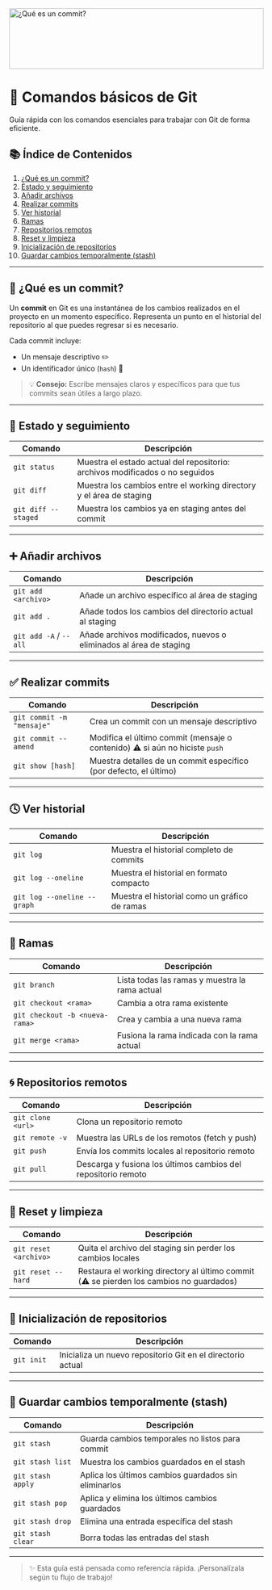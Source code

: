 <img src="https://www.freecodecamp.org/news/content/images/size/w2000/2024/04/freecodecampl-github.png" alt="¿Qué es un commit?" style="height:120px; width:100%; object-fit:cover;">

# 🧠 Comandos básicos de Git

Guía rápida con los comandos esenciales para trabajar con Git de forma eficiente.


## 📚 Índice de Contenidos

1. [¿Qué es un commit?](#-qué-es-un-commit)
2. [Estado y seguimiento](#-estado-y-seguimiento)
3. [Añadir archivos](#-añadir-archivos)
4. [Realizar commits](#-realizar-commits)
5. [Ver historial](#-ver-historial)
6. [Ramas](#-ramas)
7. [Repositorios remotos](#-repositorios-remotos)
8. [Reset y limpieza](#-reset-y-limpieza)
9. [Inicialización de repositorios](#-inicialización-de-repositorios)
10. [Guardar cambios temporalmente (stash)](#-guardar-cambios-temporalmente-stash)
---

## 📄 ¿Qué es un commit?

Un **commit** en Git es una instantánea de los cambios realizados en el proyecto en un momento específico. Representa un punto en el historial del repositorio al que puedes regresar si es necesario.

Cada commit incluye:

- Un mensaje descriptivo ✏️
- Un identificador único (`hash`) 🔐

> 💡 **Consejo:** Escribe mensajes claros y específicos para que tus commits sean útiles a largo plazo.

---

## 📂 Estado y seguimiento

| Comando                     | Descripción                                                                 |
|----------------------------|-----------------------------------------------------------------------------|
| `git status`               | Muestra el estado actual del repositorio: archivos modificados o no seguidos |
| `git diff`                 | Muestra los cambios entre el working directory y el área de staging         |
| `git diff --staged`        | Muestra los cambios ya en staging antes del commit                          |

---

## ➕ Añadir archivos

| Comando                        | Descripción                                                                 |
|-------------------------------|-----------------------------------------------------------------------------|
| `git add <archivo>`           | Añade un archivo específico al área de staging                             |
| `git add .`                   | Añade todos los cambios del directorio actual al staging                   |
| `git add -A` / `--all`        | Añade archivos modificados, nuevos o eliminados al área de staging         |

---

## ✅ Realizar commits

| Comando                     | Descripción                                                                 |
|----------------------------|-----------------------------------------------------------------------------|
| `git commit -m "mensaje"`  | Crea un commit con un mensaje descriptivo                                  |
| `git commit --amend`       | Modifica el último commit (mensaje o contenido) ⚠️ si aún no hiciste `push` |
| `git show [hash]`          | Muestra detalles de un commit específico (por defecto, el último)          |

---

## 🕓 Ver historial

| Comando                          | Descripción                                          |
|----------------------------------|------------------------------------------------------|
| `git log`                        | Muestra el historial completo de commits             |
| `git log --oneline`             | Muestra el historial en formato compacto             |
| `git log --oneline --graph`     | Muestra el historial como un gráfico de ramas        |

---

## 🌱 Ramas

| Comando                             | Descripción                                             |
|------------------------------------|---------------------------------------------------------|
| `git branch`                       | Lista todas las ramas y muestra la rama actual         |
| `git checkout <rama>`             | Cambia a otra rama existente                            |
| `git checkout -b <nueva-rama>`    | Crea y cambia a una nueva rama                          |
| `git merge <rama>`                | Fusiona la rama indicada con la rama actual             |

---

## 🌀 Repositorios remotos

| Comando                    | Descripción                                                        |
|---------------------------|--------------------------------------------------------------------|
| `git clone <url>`         | Clona un repositorio remoto                                       |
| `git remote -v`           | Muestra las URLs de los remotos (fetch y push)                    |
| `git push`                | Envía los commits locales al repositorio remoto                   |
| `git pull`                | Descarga y fusiona los últimos cambios del repositorio remoto     |

---

## 🧼 Reset y limpieza

| Comando                  | Descripción                                                                     |
|-------------------------|---------------------------------------------------------------------------------|
| `git reset <archivo>`   | Quita el archivo del staging sin perder los cambios locales                    |
| `git reset --hard`      | Restaura el working directory al último commit (⚠️ se pierden los cambios no guardados) |

---

## 🚀 Inicialización de repositorios

| Comando      | Descripción                                             |
|--------------|---------------------------------------------------------|
| `git init`   | Inicializa un nuevo repositorio Git en el directorio actual |

---

## 💾 Guardar cambios temporalmente (stash)

| Comando              | Descripción                                                              |
|----------------------|--------------------------------------------------------------------------|
| `git stash`          | Guarda cambios temporales no listos para commit                          |
| `git stash list`     | Muestra los cambios guardados en el stash                                |
| `git stash apply`    | Aplica los últimos cambios guardados sin eliminarlos                     |
| `git stash pop`      | Aplica y elimina los últimos cambios guardados                           |
| `git stash drop`     | Elimina una entrada específica del stash                                 |
| `git stash clear`    | Borra todas las entradas del stash                                       |

---

> ✨ Esta guía está pensada como referencia rápida. ¡Personalízala según tu flujo de trabajo!
